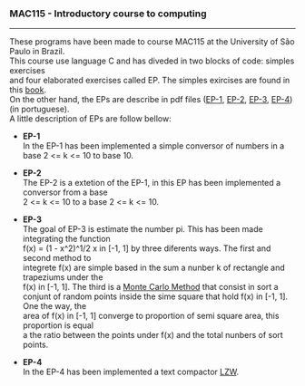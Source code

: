 
### MAC115 - Introductory course to computing
----
These programs have been made to course MAC115 at the University of São Paulo in Brazil.  
This course use language C and has diveded in two blocks of code: simples exercises  
and four elaborated exercises called EP. The simples exircises are found in this [book][book].  
On the other hand, the EPs are describe in pdf files ([EP-1][ep1], [EP-2][ep2], [EP-3][ep3], [EP-4][ep4])(in portuguese).  
A little description of EPs are follow bellow:  
* **EP-1**  
 In the EP-1 has been implemented a simple conversor of numbers in a base 2 <= k <= 10 to base 10.

* **EP-2**  
 The EP-2 is a extetion of the EP-1, in this EP has been implemented a conversor from a base  
 2 <= k <= 10 to a base 2 <= k <= 10.

* **EP-3**  
 The goal of EP-3 is estimate the number pi. This has been made integrating the function  
 f(x) = (1 - x^2)^1/2 x in [-1, 1] by three diferents ways. The first and second method to  
 integrete f(x) are simple based in the sum a nunber k of rectangle and trapeziums under the    
 f(x) in [-1, 1]. The third is a [Monte Carlo Method][montecarlo] that consist in sort a  
 conjunt of random points inside the sime square that hold f(x) in [-1, 1]. One the way, the  
 area of f(x) in [-1, 1] converge to proportion of semi square area, this proportion is equal  
 a the ratio between the points under f(x) and the total nunbers of sort points.  

* **EP-4**  
 In the EP-4 has been implemented a text compactor [LZW][lzw].
 
[book]: http://www.ime.usp.br/~hitoshi/introducao/
[ep1]: https://github.com/caiodadauto/MAC115-Introduction-to-computing/blob/master/EP/ep1/ep1.pdf
[ep2]: https://github.com/caiodadauto/MAC115-Introduction-to-computing/blob/master/EP/ep2/ep2.pdf
[ep3]: https://github.com/caiodadauto/MAC115-Introduction-to-computing/blob/master/EP/ep3/ep3.pdf
[ep4]: https://github.com/caiodadauto/MAC115-Introduction-to-computing/blob/master/EP/ep4/ep4.pdf
[montecarlo]: https://en.wikipedia.org/wiki/Monte_Carlo_method
[lzw]: https://en.wikipedia.org/wiki/Lempel%E2%80%93Ziv%E2%80%93Welch
